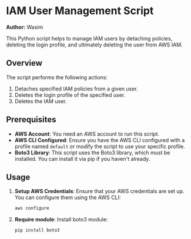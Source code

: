 # IAM User Management Script

**Author:** Wasim

This Python script helps to manage IAM users by detaching policies, deleting the login profile, and ultimately deleting the user from AWS IAM. 

## Overview

The script performs the following actions:

1. Detaches specified IAM policies from a given user.
2. Deletes the login profile of the specified user.
3. Deletes the IAM user.

## Prerequisites

- **AWS Account**: You need an AWS account to run this script.
- **AWS CLI Configured**: Ensure you have the AWS CLI configured with a profile named `default` or modify the script to use your specific profile.
- **Boto3 Library**: This script uses the Boto3 library, which must be installed. You can install it via pip if you haven't already.

## Usage

1. **Setup AWS Credentials**:
   Ensure that your AWS credentials are set up. You can configure them using the AWS CLI:
   ```sh
   aws configure

2. **Require module**:
   Install boto3 module:
   ```sh
   pip install boto3
